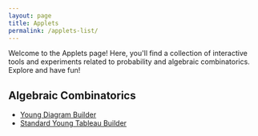 ```yaml
---
layout: page
title: Applets
permalink: /applets-list/
---
```


Welcome to the Applets page! Here, you'll find a collection of interactive tools and experiments related to probability and algebraic combinatorics. Explore and have fun!

## Algebraic Combinatorics

- [Young Diagram Builder](/applets/young-diagram)
- [Standard Young Tableau Builder](/applets/skew-young-tableau)
